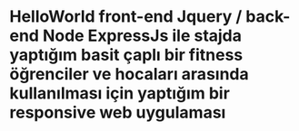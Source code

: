# HelloWorld front-end Jquery / back-end Node ExpressJs ile stajda yaptığım basit çaplı bir fitness öğrenciler ve hocaları arasında kullanılması için yaptığım bir responsive web uygulaması
